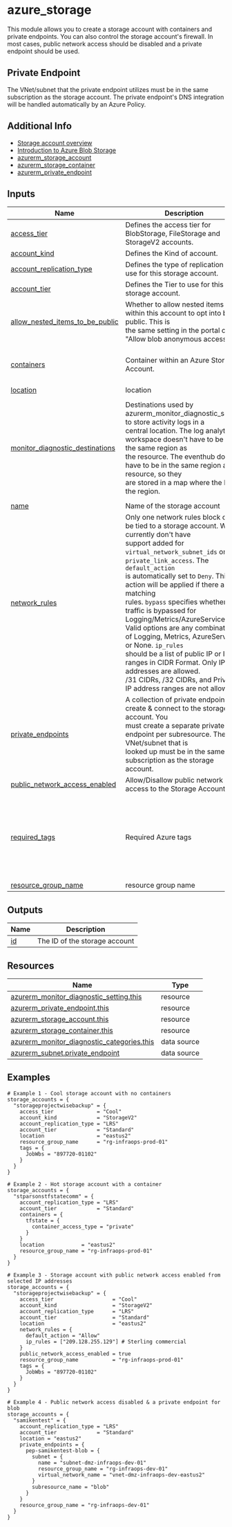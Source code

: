 <!-- BEGIN_TF_DOCS -->
# azure_storage

This module allows you to create a storage account with containers and private endpoints.
You can also control the storage account's firewall. In most cases, public network
access should be disabled and a private endpoint should be used.

## Private Endpoint

The VNet/subnet that the private endpoint utilizes must be in the same subscription as
the storage account. The private endpoint's DNS integration will be handled
automatically by an Azure Policy.

## Additional Info

* [Storage account overview](https://learn.microsoft.com/en-us/azure/storage/common/storage-account-overview)
* [Introduction to Azure Blob Storage](https://learn.microsoft.com/en-us/azure/storage/blobs/storage-blobs-introduction)
* [azurerm_storage_account](https://registry.terraform.io/providers/hashicorp/azurerm/latest/docs/resources/storage_account)
* [azurerm_storage_container](https://registry.terraform.io/providers/hashicorp/azurerm/latest/docs/resources/storage_container)
* [azurerm_private_endpoint](https://registry.terraform.io/providers/hashicorp/azurerm/latest/docs/resources/private_endpoint)

## Inputs

| Name | Description | Type | Default | Required |
|------|-------------|------|---------|:--------:|
| <a name="input_access_tier"></a> [access\_tier](#input\_access\_tier) | Defines the access tier for BlobStorage, FileStorage and StorageV2 accounts. | `string` | `"Hot"` | no |
| <a name="input_account_kind"></a> [account\_kind](#input\_account\_kind) | Defines the Kind of account. | `string` | `"StorageV2"` | no |
| <a name="input_account_replication_type"></a> [account\_replication\_type](#input\_account\_replication\_type) | Defines the type of replication to use for this storage account. | `string` | n/a | yes |
| <a name="input_account_tier"></a> [account\_tier](#input\_account\_tier) | Defines the Tier to use for this storage account. | `string` | n/a | yes |
| <a name="input_allow_nested_items_to_be_public"></a> [allow\_nested\_items\_to\_be\_public](#input\_allow\_nested\_items\_to\_be\_public) | Whether to allow nested items within this account to opt into being public. This is<br>the same setting in the portal called "Allow blob anonymous access". | `bool` | `false` | no |
| <a name="input_containers"></a> [containers](#input\_containers) | Container within an Azure Storage Account. | <pre>map(object({<br>    container_access_type = optional(string, "private")<br>  }))</pre> | `{}` | no |
| <a name="input_location"></a> [location](#input\_location) | location | `string` | `"eastus2"` | no |
| <a name="input_monitor_diagnostic_destinations"></a> [monitor\_diagnostic\_destinations](#input\_monitor\_diagnostic\_destinations) | Destinations used by azurerm\_monitor\_diagnostic\_setting to store activity logs in a<br>central location. The log analytics workspace doesn't have to be in the same region as<br>the resource. The eventhub does have to be in the same region as the resource, so they<br>are stored in a map where the key is the region. | <pre>object({<br>    eventhubs = map(object({ # key = region<br>      authorization_rule_id = string<br>      eventhub_name         = string<br>      namespace_name        = string<br>    }))<br>    log_analytics_workspace_id = string<br>    resource_group_name        = string<br>    subscription_id            = string<br>  })</pre> | n/a | yes |
| <a name="input_name"></a> [name](#input\_name) | Name of the storage account | `string` | n/a | yes |
| <a name="input_network_rules"></a> [network\_rules](#input\_network\_rules) | Only one network rules block can be tied to a storage account. We currently don't have<br>support added for `virtual_network_subnet_ids` or `private_link_access`. The `default_action`<br>is automatically set to `Deny`. This action will be applied if there are no matching<br>rules. `bypass` specifies whether traffic is bypassed for Logging/Metrics/AzureServices.<br>Valid options are any combination of Logging, Metrics, AzureServices, or None. `ip_rules`<br>should be a list of public IP or IP ranges in CIDR Format. Only IPv4 addresses are allowed.<br>/31 CIDRs, /32 CIDRs, and Private IP address ranges are not allowed. | <pre>object({<br>    bypass   = optional(set(string), ["AzureServices"])<br>    ip_rules = list(string)<br>  })</pre> | `null` | no |
| <a name="input_private_endpoints"></a> [private\_endpoints](#input\_private\_endpoints) | A collection of private endpoints to create & connect to the storage account. You<br>must create a separate private endpoint per subresource. The VNet/subnet that is<br>looked up must be in the same subscription as the storage account. | <pre>map(object({<br>    subnet = object({<br>      name                 = string<br>      resource_group_name  = string<br>      virtual_network_name = string<br>    })<br>    subresource_name = string<br>  }))</pre> | `{}` | no |
| <a name="input_public_network_access_enabled"></a> [public\_network\_access\_enabled](#input\_public\_network\_access\_enabled) | Allow/Disallow public network access to the Storage Account | `bool` | `false` | no |
| <a name="input_required_tags"></a> [required\_tags](#input\_required\_tags) | Required Azure tags | <pre>object({<br>    App         = string<br>    Environment = string<br>    GBU         = string<br>    ITSM        = optional(string, "STORAGE")<br>    JobWbs      = string<br>    Notes       = optional(string)<br>    Owner       = string<br>  })</pre> | n/a | yes |
| <a name="input_resource_group_name"></a> [resource\_group\_name](#input\_resource\_group\_name) | resource group name | `string` | n/a | yes |

## Outputs

| Name | Description |
|------|-------------|
| <a name="output_id"></a> [id](#output\_id) | The ID of the storage account |

## Resources

| Name | Type |
|------|------|
| [azurerm_monitor_diagnostic_setting.this](https://registry.terraform.io/providers/hashicorp/azurerm/latest/docs/resources/monitor_diagnostic_setting) | resource |
| [azurerm_private_endpoint.this](https://registry.terraform.io/providers/hashicorp/azurerm/latest/docs/resources/private_endpoint) | resource |
| [azurerm_storage_account.this](https://registry.terraform.io/providers/hashicorp/azurerm/latest/docs/resources/storage_account) | resource |
| [azurerm_storage_container.this](https://registry.terraform.io/providers/hashicorp/azurerm/latest/docs/resources/storage_container) | resource |
| [azurerm_monitor_diagnostic_categories.this](https://registry.terraform.io/providers/hashicorp/azurerm/latest/docs/data-sources/monitor_diagnostic_categories) | data source |
| [azurerm_subnet.private_endpoint](https://registry.terraform.io/providers/hashicorp/azurerm/latest/docs/data-sources/subnet) | data source |

## Examples

```hcl
# Example 1 - Cool storage account with no containers
storage_accounts = {
  "storageprojectwisebackup" = {
    access_tier              = "Cool"
    account_kind             = "StorageV2"
    account_replication_type = "LRS"
    account_tier             = "Standard"
    location                 = "eastus2"
    resource_group_name      = "rg-infraops-prod-01"
    tags = {
      JobWbs = "897720-01102"
    }
  }
}

# Example 2 - Hot storage account with a container
storage_accounts = {
  "stparsonstfstatecomm" = {
    account_replication_type = "LRS"
    account_tier             = "Standard"
    containers = {
      tfstate = {
        container_access_type = "private"
      }
    }
    location            = "eastus2"
    resource_group_name = "rg-infraops-prod-01"
  }
}

# Example 3 - Storage account with public network access enabled from selected IP addresses
storage_accounts = {
  "storageprojectwisebackup" = {
    access_tier                   = "Cool"
    account_kind                  = "StorageV2"
    account_replication_type      = "LRS"
    account_tier                  = "Standard"
    location                      = "eastus2"
    network_rules = {
      default_action = "Allow"
      ip_rules = ["209.128.255.129"] # Sterling commercial
    }
    public_network_access_enabled = true
    resource_group_name           = "rg-infraops-prod-01"
    tags = {
      JobWbs = "897720-01102"
    }
  }
}

# Example 4 - Public network access disabled & a private endpoint for blob
storage_accounts = {
  "samikentest" = {
    account_replication_type = "LRS"
    account_tier             = "Standard"
    location = "eastus2"
    private_endpoints = {
      pep-samikentest-blob = {
        subnet = {
          name = "subnet-dmz-infraops-dev-01"
          resource_group_name = "rg-infraops-dev-01"
          virtual_network_name = "vnet-dmz-infraops-dev-eastus2"
        }
        subresource_name = "blob"
      }
    }
    resource_group_name = "rg-infraops-dev-01"
  }
}
```
<!-- END_TF_DOCS -->